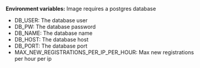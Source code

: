 **Environment variables:**
Image requires a postgres database
 - DB_USER: The database user
 - DB_PW: The database password
 - DB_NAME: The database name
 - DB_HOST: The database host
 - DB_PORT: The database port
 - MAX_NEW_REGISTRATIONS_PER_IP_PER_HOUR: Max new registrations per hour per ip 
 